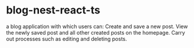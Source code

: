 # blog-nest-react-ts
a blog application with which users can:  Create and save a new post. View the newly saved post and all other created posts on the homepage. Carry out processes such as editing and deleting posts.
